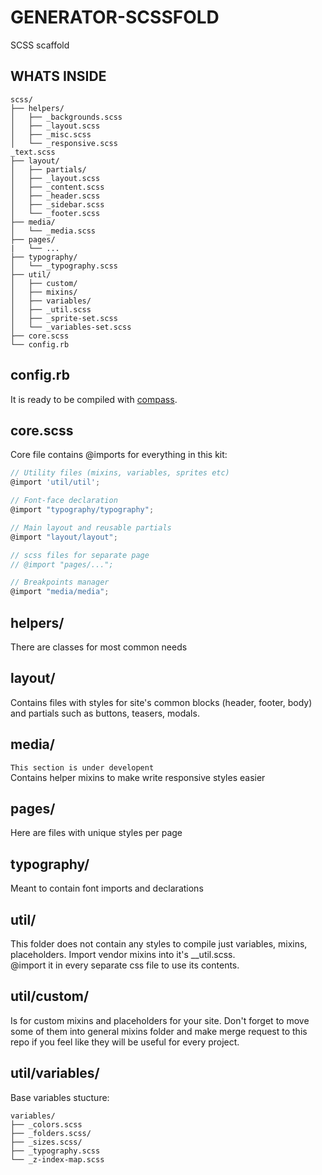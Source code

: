 # GENERATOR-SCSSFOLD
SCSS scaffold
  
## WHATS INSIDE
```
scss/
├── helpers/
│   ├── _backgrounds.scss
│   ├── _layout.scss
│   ├── _misc.scss
│   └── _responsive.scss
_text.scss
├── layout/
│   ├── partials/
│   ├── _layout.scss
│   ├── _content.scss
│   ├── _header.scss
│   ├── _sidebar.scss
│   └── _footer.scss
├── media/
│   └── _media.scss
├── pages/
|   └── ...
├── typography/
│   └── _typography.scss
├── util/
│   ├── custom/
│   ├── mixins/
│   ├── variables/
│   ├── _util.scss
│   ├── _sprite-set.scss
│   └── _variables-set.scss
├── core.scss
└── config.rb
```
## config.rb  
It is ready to be compiled with [compass](http://compass-style.org/).  

## core.scss
Core file contains @imports for everything in this kit:
``` javascript
// Utility files (mixins, variables, sprites etc)
@import 'util/util';

// Font-face declaration
@import "typography/typography";

// Main layout and reusable partials
@import "layout/layout";

// scss files for separate page
// @import "pages/...";

// Breakpoints manager
@import "media/media";
```

## helpers/  
There are classes for most common needs  

## layout/
Contains files with styles for site's common blocks (header, footer, body) and partials such as buttons, teasers, modals.

## media/
```This section is under developent```  
Contains helper mixins to make write responsive styles easier

## pages/
Here are files with unique styles per page

## typography/
Meant to contain font imports and declarations

## util/
This folder does not contain any styles to compile just variables, mixins, placeholders.
Import vendor mixins into it's __util.scss.  
@import it in every separate css file to use its contents.

## util/custom/
Is for custom mixins and placeholders for your site.
Don't forget to move some of them into general mixins folder and make merge request to this repo if you feel like they will be useful for every project.

## util/variables/
Base variables stucture:  

```
variables/
├── _colors.scss
├── _folders.scss/
├── _sizes.scss/
├── _typography.scss
└── _z-index-map.scss
```

